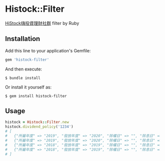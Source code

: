 # Histock::Filter

[HiStock嗨投資理財社群](https://histock.tw/) filter by Ruby

## Installation

Add this line to your application's Gemfile:

```ruby
gem 'histock-filter'
```

And then execute:

```
$ bundle install
```

Or install it yourself as:

```
$ gem install histock-filter
```

## Usage

```rb
histock = Histock::Filter.new
histock.dividend_policy('1234')
# [
#   {"所屬年度" => "2019", "發放年度" => "2020", "除權日" => "", "除息日" => "06/18", "除權息前股價" => "297.5", "股票股利" => "0", "現金股利" => "2.5", EPS" => "13.32", "配息率" => "18.77%", "現金殖利率" => "0.84%", "扣抵稅率" => "0.00%", "增資配股率" => "0", "增資認購價" => "0"},
#   {"所屬年度" => "2019", "發放年度" => "2020", "除權日" => "", "除息日" => "03/19", "除權息前股價" => "260", "股票股利" => "0", "現金股利" => "2.5", "EPS" => "13.32", "配息率" => "18.77%", "現金殖利率" => "0.96%", "扣抵稅率" => "0.00%", "增資配股率" => "0", "增資認購價" => "0"},
#   {"所屬年度" => "2018", "發放年度" => "2019", "除權日" => "", "除息日" => "12/19", "除權息前股價" => "344.5", "股票股利" => "0", "現金股利" => "2.5", "EPS" => "13.54", "配息率" => "18.46%", "現金殖利率" => "0.73%", "扣抵稅率" => "0.00%", "增資配股率" => "0", "增資認購價" => "0"},
#   {"所屬年度" => "2018", "發放年度" => "2019", "除權日" => "", "除息日" => "09/19", "除權息前股價" => "267", "股票股利" => "0", "現金股利" => "2", "EPS" => "13.54", "配息率" => "14.77%", "現金殖利率" => "0.75%", "扣抵稅率" => "0.00%", "增資配股率" => "0", "增資認購價" => "0"},
# ]
```
